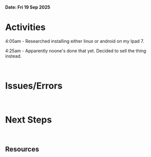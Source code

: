 **Date: Fri 19 Sep 2025**<br>

# Activities



4:05am - Researched installing either linux or android on my Ipad 7.

4:25am - Apparently noone's done that yet. Decided to sell the thing instead.



<br>

# Issues/Errors

<br>

# Next Steps

<br>

## Resources

<br>
